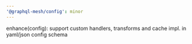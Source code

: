 ```yaml
---
'@graphql-mesh/config': minor
---
```


enhance(config): support custom handlers, transforms and cache impl. in yaml/json config schema
